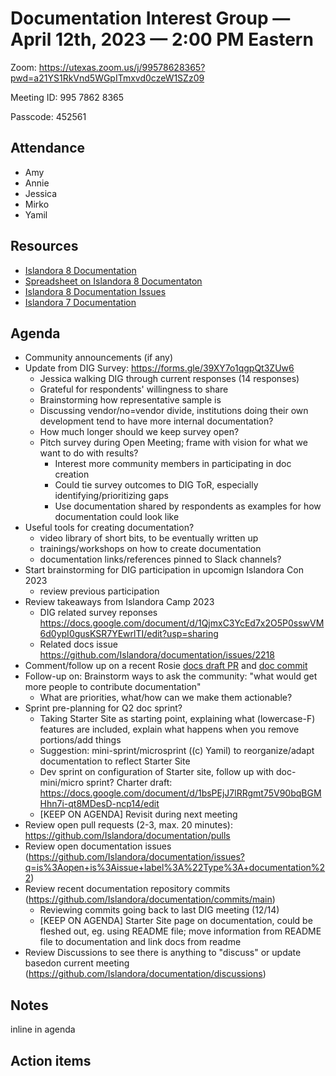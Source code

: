 # Documentation Interest Group — April 12th, 2023 — 2:00 PM Eastern

Zoom: https://utexas.zoom.us/j/99578628365?pwd=a21YS1RkVnd5WGpITmxvd0czeW1SZz09

Meeting ID: 995 7862 8365

Passcode: 452561

## Attendance

* Amy
* Annie
* Jessica
* Mirko
* Yamil

## Resources
* [Islandora 8 Documentation](https://islandora.github.io/documentation/)
* [Spreadsheet on Islandora 8 Documentaton](https://docs.google.com/spreadsheets/d/1E-kRw9xE60CKK0qL1-phzeVKjEZu3qBKZ9d3LH1hDEE/edit?usp=sharing)
* [Islandora 8 Documentation Issues](https://github.com/Islandora/documentation/issues?q=is%3Aopen+is%3Aissue+label%3A%22Type%3A+documentation%22)
* [Islandora 7 Documentation](https://wiki.lyrasis.org/display/ISLANDORA/Start)

## Agenda
- Community announcements (if any)
- Update from DIG Survey: https://forms.gle/39XY7o1qgpQt3ZUw6
  - Jessica walking DIG through current responses (14 responses)
  - Grateful for respondents' willingness to share
  - Brainstorming how representative sample is
  - Discussing vendor/no=vendor divide, institutions doing their own development tend to have more internal documentation?
  - How much longer should we keep survey open?
  - Pitch survey during Open Meeting; frame with vision for what we want to do with results?
    - Interest more community members in participating in doc creation
    - Could tie survey outcomes to DIG ToR, especially identifying/prioritizing gaps
    - Use documentation shared by respondents as examples for how documentation could look like
- Useful tools for creating documentation?
  - video library of short bits, to be eventually written up
  - trainings/workshops on how to create documentation
  - documentation links/references pinned to Slack channels?
- Start brainstorming for DIG participation in upcomign Islandora Con 2023
  - review previous participation 
- Review takeaways from Islandora Camp 2023
  - DIG related survey reponses https://docs.google.com/document/d/1QjmxC3YcEd7x2O5P0sswVM6d0ypI0gusKSR7YEwrlTI/edit?usp=sharing
  - Related docs issue https://github.com/Islandora/documentation/issues/2218 
- Comment/follow up on a recent Rosie [docs draft PR](https://github.com/Islandora/documentation/pull/2215/files) and [doc commit](https://github.com/Islandora/documentation/commit/be684be70309cd8857213453fb9e7e7d09bb9641)
- Follow-up on: Brainstorm ways to ask the community: "what would get more people to contribute documentation"
   - What are priorities, what/how can we make them actionable?
- Sprint pre-planning for Q2 doc sprint?
    - Taking Starter Site as starting point, explaining what (lowercase-F) features are included, explain what happens when you remove portions/add things
    - Suggestion: mini-sprint/microsprint ((c) Yamil) to reorganize/adapt documentation to reflect Starter Site
    - Dev sprint on configuration of Starter site, follow up with doc-mini/micro sprint? Charter draft: https://docs.google.com/document/d/1bsPEjJ7lRRgmt75V90bqBGMHhn7i-qt8MDesD-ncp14/edit
    - [KEEP ON AGENDA] Revisit during next meeting
- Review open pull requests (2-3, max. 20 minutes): https://github.com/Islandora/documentation/pulls
- Review open documentation issues (https://github.com/Islandora/documentation/issues?q=is%3Aopen+is%3Aissue+label%3A%22Type%3A+documentation%22)
- Review recent documentation repository commits (https://github.com/Islandora/documentation/commits/main)
    - Reviewing commits going back to last DIG meeting (12/14)
    - [KEEP ON AGENDA] Starter Site page on documentation, could be fleshed out, eg. using README file; move information from README file to documentation and link docs from readme
- Review Discussions to see there is anything to "discuss" or update basedon current meeting (https://github.com/Islandora/documentation/discussions)

## Notes
inline in agenda

## Action items
